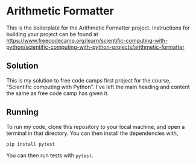 # Arithmetic Formatter

This is the boilerplate for the Arithmetic Formatter project. Instructions for building your project can be found at https://www.freecodecamp.org/learn/scientific-computing-with-python/scientific-computing-with-python-projects/arithmetic-formatter

## Solution

This is my solution to free code camps first project for the course, "Scientific computing with Python". I've left the main heading and content the same as free code camp has given it.

## Running

To run my code, clone this repository to your local machine, and open a terminal in that directory. You can then install the dependencies with,

```cmd
pip install pytest
```

You can then run tests with `pytest`.
